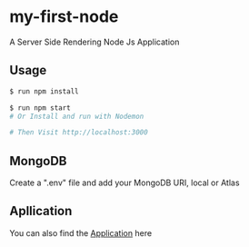 # my-first-node
A Server Side Rendering Node Js Application

## Usage
```sh
$ run npm install
```
```sh
$ run npm start
# Or Install and run with Nodemon

# Then Visit http://localhost:3000
```
## MongoDB
Create a ".env" file and add your MongoDB URI, local or Atlas

## Apllication
You can also find the  [Application](https://ehmana.github.io/Ehmana%20Workshop.html) here
